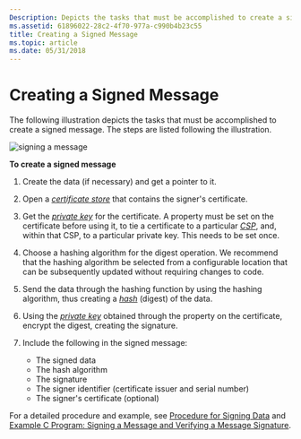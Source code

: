 ```yaml
---
Description: Depicts the tasks that must be accomplished to create a signed message.
ms.assetid: 61896022-28c2-4f70-977a-c990b4b23c55
title: Creating a Signed Message
ms.topic: article
ms.date: 05/31/2018
---
```


# Creating a Signed Message

The following illustration depicts the tasks that must be accomplished to create a signed message. The steps are listed following the illustration.

![signing a message](images/signdmsg.png)

**To create a signed message**

1.  Create the data (if necessary) and get a pointer to it.
2.  Open a [*certificate store*](../secgloss/c-gly.md) that contains the signer's certificate.
3.  Get the [*private key*](../secgloss/p-gly.md) for the certificate. A property must be set on the certificate before using it, to tie a certificate to a particular [*CSP*](../secgloss/c-gly.md), and, within that CSP, to a particular private key. This needs to be set once.
4.  Choose a hashing algorithm for the digest operation. We recommend that the hashing algorithm be selected from a configurable location that can be subsequently updated without requiring changes to code.
5.  Send the data through the hashing function by using the hashing algorithm, thus creating a [*hash*](../secgloss/h-gly.md) (digest) of the data.
6.  Using the [*private key*](../secgloss/p-gly.md) obtained through the property on the certificate, encrypt the digest, creating the signature.
7.  Include the following in the signed message:

    -   The signed data
    -   The hash algorithm
    -   The signature
    -   The signer identifier (certificate issuer and serial number)
    -   The signer's certificate (optional)

For a detailed procedure and example, see [Procedure for Signing Data](procedure-for-signing-data.md) and [Example C Program: Signing a Message and Verifying a Message Signature](example-c-program-signing-a-message-and-verifying-a-message-signature.md).

 

 